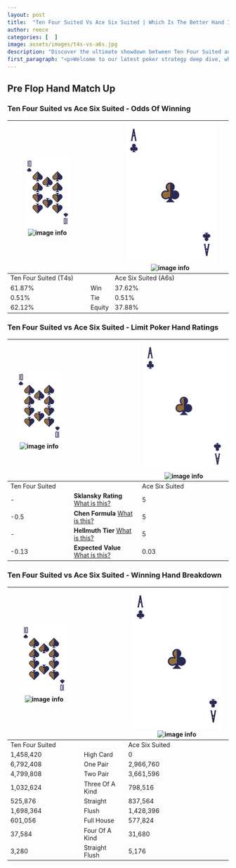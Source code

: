 ```yaml
---
layout: post
title:  "Ten Four Suited Vs Ace Six Suited | Which Is The Better Hand In Poker? A Complete Guide"
author: reece
categories: [  ]
image: assets/images/t4s-vs-a6s.jpg
description: "Discover the ultimate showdown between Ten Four Suited and Ace Six Suited in poker! Uncover the odds, strategies, and scenarios where one hand triumphs over the other. Get ready to up your poker game with this thrilling analysis."
first_paragraph: "<p>Welcome to our latest poker strategy deep dive, where we're pitting two distinct hands against each other in a high-stakes showdown: Ten Four Suited vs Ace Six Suited.</p><p>In the dynamic world of poker, every decision counts, and knowing which hand holds the upper hand is key to your success at the table.</p><p>In this article, we'll dissect these two hands, explore the scenarios where one dominates the other, and equip you with the knowledge to make strategic choices that can tip the odds in your favor.</p><p>Get ready to unravel the intriguing dynamics of these poker hands and elevate your game to new heights.</p>"
---
```




[comment]: # (sp0)

## Pre Flop Hand Match Up

<div class="table hand-ratings" markdown="1"> 



### Ten Four Suited vs Ace Six Suited - Odds Of Winning


    
| ![image info](assets/images/hand1/T.png) ![image info](assets/images/hand1/4s.png) |  | ![image info](assets/images/hand2/A.png) ![image info](assets/images/hand2/6s.png) |
| -------- | -------- | -------- |
| Ten Four Suited (T4s) |  | Ace Six Suited (A6s) |
| 61.87% | Win | 37.62% |
| 0.51% | Tie | 0.51% |
| 62.12% | Equity | 37.88% |




[comment]: # (sp1)



### Ten Four Suited vs Ace Six Suited - Limit Poker Hand Ratings


    
| ![image info](assets/images/hand1/T.png) ![image info](assets/images/hand1/4s.png) |  | ![image info](assets/images/hand2/A.png) ![image info](assets/images/hand2/6s.png) |
| -------- | -------- | -------- |
| Ten Four Suited |  | Ace Six Suited |
| - | **Sklansky Rating** [What is this?](/sklansky-rating-explained) | 5 |
| -0.5 | **Chen Formula** [What is this?](/chen-formula-explained) | 5 |
| - | **Hellmuth Tier** [What is this?](/Hellmuth-tier-explained) | 5 |
| -0.13 | **Expected Value** [What is this?](/expected-value-explained) | 0.03 |




[comment]: # (sp2)



### Ten Four Suited vs Ace Six Suited - Winning Hand Breakdown


    
| ![image info](assets/images/hand1/T.png) ![image info](assets/images/hand1/4s.png) |  | ![image info](assets/images/hand2/A.png) ![image info](assets/images/hand2/6s.png) |
| -------- | -------- | -------- |
| Ten Four Suited |  | Ace Six Suited |
| 1,458,420 | High Card | 0 |
| 6,792,408 | One Pair | 2,966,760 |
| 4,799,808 | Two Pair | 3,661,596 |
| 1,032,624 | Three Of A Kind | 798,516 |
| 525,876 | Straight | 837,564 |
| 1,698,364 | Flush | 1,428,396 |
| 601,056 | Full House | 577,824 |
| 37,584 | Four Of A Kind | 31,680 |
| 3,280 | Straight Flush | 5,176 |




[comment]: # (sp3)



</div>

[comment]: # (sp4)



[comment]: # (sp5)

